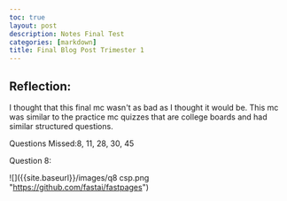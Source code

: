 ```yaml
---
toc: true
layout: post
description: Notes Final Test
categories: [markdown]
title: Final Blog Post Trimester 1
---
```

## Reflection:

I thought that this final mc wasn't as bad as I thought it would be. This mc was similar to the practice mc quizzes that are college boards and had similar structured questions. 

Questions Missed:8, 11, 28, 30, 45

Question 8:

![]({{site.baseurl}}/images/q8 csp.png "https://github.com/fastai/fastpages")
